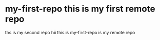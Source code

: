 
# my-first-repo this is my first remote repo
ths is my second repo
hii this is my-first-repo is my remote repo
